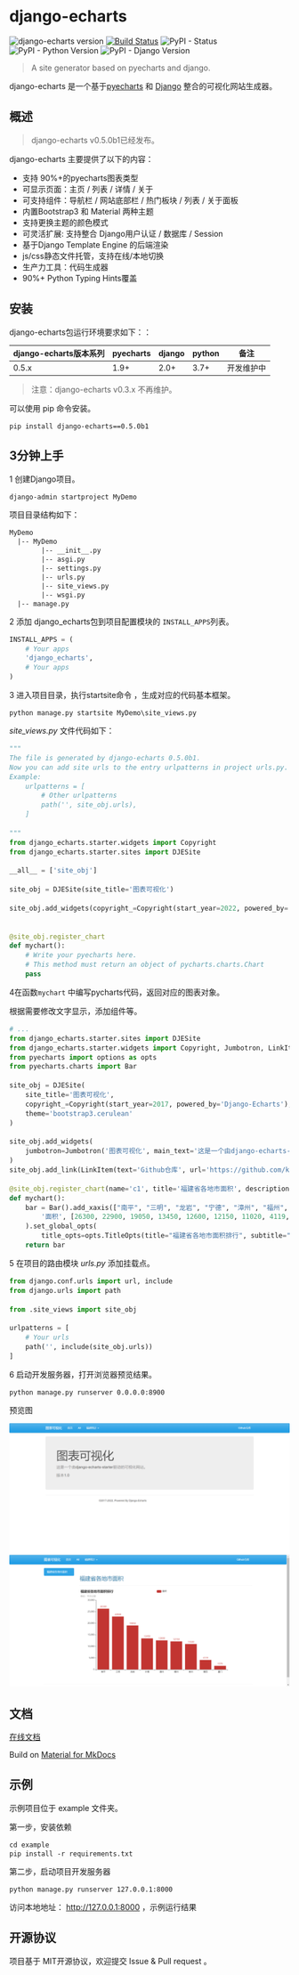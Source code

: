 # django-echarts

![django-echarts version](https://img.shields.io/pypi/v/django-echarts.svg) [![Build Status](https://travis-ci.org/kinegratii/django-echarts.svg?branch=master)](https://travis-ci.org/kinegratii/django-echarts) ![PyPI - Status](https://img.shields.io/pypi/status/django-echarts.svg) ![PyPI - Python Version](https://img.shields.io/pypi/pyversions/django-echarts.svg) ![PyPI - Django Version](https://img.shields.io/pypi/djversions/django-echarts.svg)



> A site generator based on pyecharts and django.

django-echarts 是一个基于[pyecharts](https://github.com/pyecharts/pyecharts) 和 [Django](https://www.djangoproject.com) 整合的可视化网站生成器。

## 概述

> django-echarts v0.5.0b1已经发布。

django-echarts 主要提供了以下的内容：

- 支持 90%+的pyecharts图表类型
- 可显示页面：主页 / 列表 / 详情 / 关于
- 可支持组件：导航栏 / 网站底部栏 / 热门板块 / 列表 / 关于面板 
- 内置Bootstrap3 和 Material 两种主题
- 支持更换主题的颜色模式
- 可灵活扩展: 支持整合 Django用户认证 / 数据库 / Session 
- 基于Django Template Engine 的后端渲染
- js/css静态文件托管，支持在线/本地切换
- 生产力工具：代码生成器
- 90%+ Python Typing Hints覆盖

## 安装

django-echarts包运行环境要求如下：：

| django-echarts版本系列 | pyecharts | django | python | 备注 |
| ------ | ------ | ------ | ----- | ----- |
| 0.5.x | 1.9+ | 2.0+ | 3.7+ | 开发维护中 |

> 注意：django-echarts v0.3.x 不再维护。

可以使用 pip 命令安装。

```shell
pip install django-echarts==0.5.0b1
```

## 3分钟上手

1 创建Django项目。

```shell
django-admin startproject MyDemo
```

项目目录结构如下：

```text
MyDemo
  |-- MyDemo
        |-- __init__.py
        |-- asgi.py
        |-- settings.py
        |-- urls.py
        |-- site_views.py
        |-- wsgi.py
  |-- manage.py
```

2 添加 django_echarts包到项目配置模块的 `INSTALL_APPS`列表。

```python
INSTALL_APPS = (
    # Your apps
    'django_echarts',
    # Your apps
)
```

3 进入项目目录，执行startsite命令 ，生成对应的代码基本框架。

````text
python manage.py startsite MyDemo\site_views.py
````

*site_views.py* 文件代码如下： 

```python
"""
The file is generated by django-echarts 0.5.0b1.
Now you can add site urls to the entry urlpatterns in project urls.py.
Example:
    urlpatterns = [
        # Other urlpatterns
        path('', site_obj.urls),
    ]

"""
from django_echarts.starter.widgets import Copyright
from django_echarts.starter.sites import DJESite

__all__ = ['site_obj']

site_obj = DJESite(site_title='图表可视化')

site_obj.add_widgets(copyright_=Copyright(start_year=2022, powered_by='Django-Echarts'))


@site_obj.register_chart
def mychart():
    # Write your pyecharts here.
    # This method must return an object of pycharts.charts.Chart
    pass


```

4在函数`mychart` 中编写pycharts代码，返回对应的图表对象。

根据需要修改文字显示，添加组件等。

```python
# ...
from django_echarts.starter.sites import DJESite
from django_echarts.starter.widgets import Copyright, Jumbotron, LinkItem 
from pyecharts import options as opts
from pyecharts.charts import Bar

site_obj = DJESite(
    site_title='图表可视化',
    copyright_=Copyright(start_year=2017, powered_by='Django-Echarts'),
    theme='bootstrap3.cerulean'
)

site_obj.add_widgets(
    jumbotron=Jumbotron('图表可视化', main_text='这是一个由django-echarts-starter驱动的可视化网站。', small_text='版本1.0'),
)
site_obj.add_link(LinkItem(text='Github仓库', url='https://github.com/kinegratii/django-echarts', new_page=True))

@site_obj.register_chart(name='c1', title='福建省各地市面积', description='福建省各地市面积排行', catalog='福建统计')
def mychart():
    bar = Bar().add_xaxis(["南平", "三明", "龙岩", "宁德", "漳州", "福州", "泉州", "莆田", "厦门"]).add_yaxis(
        '面积', [26300, 22900, 19050, 13450, 12600, 12150, 11020, 4119, 1576]
    ).set_global_opts(
        title_opts=opts.TitleOpts(title="福建省各地市面积排行", subtitle="单位：平方公里"))
    return bar
```

5 在项目的路由模块 *urls.py* 添加挂载点。


```python
from django.conf.urls import url, include
from django.urls import path

from .site_views import site_obj

urlpatterns = [
    # Your urls
    path('', include(site_obj.urls))
]
```

6 启动开发服务器，打开浏览器预览结果。

```text
python manage.py runserver 0.0.0.0:8900
```




预览图

![first_chart_demo](docs/images/quickstart-0.png)



## 文档

[在线文档](https://django-echarts.readthedocs.io/)

Build on [Material for MkDocs](https://squidfunk.github.io/mkdocs-material/)

## 示例

示例项目位于 example 文件夹。

第一步，安装依赖

```shell
cd example
pip install -r requirements.txt
```

第二步，启动项目开发服务器

```shell
python manage.py runserver 127.0.0.1:8000
```

访问本地地址： http://127.0.0.1:8000 ，示例运行结果

## 开源协议

项目基于 MIT开源协议，欢迎提交 Issue & Pull request 。
